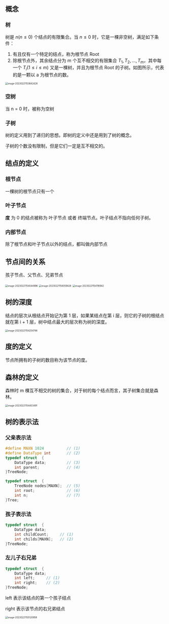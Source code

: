 ## 概念

### 树

树是 $n(n \leq 0)$ 个结点的有限集合。当 $n \leq 0$ 时，它是一棵非空树，满足如下条件：

1. 有且仅有一个特定的结点，称为根节点 Root
2. 除根节点外，其余结点分为 m 个互不相交的有限集合 $T_1, T_2, \dots, T_m$，其中每一个 $T_i(1\leq i \leq m)$ 又是一棵树，并且为根节点 Root 的子树。如图所示，代表的是一颗以 a 为根节点的数。

<img src="E:\Ase\Documents\md\算法\assets\image-20230221153642428.png" alt="image-20230221153642428" style="zoom:50%;" />

### 空树

当 n = 0 时，被称为空树

### 子树

树的定义用到了递归的思想。即树的定义中还是用到了树的概念。

子树的个数没有限制，但是它们一定是互不相交的。

## 结点的定义

### 根节点

一棵树的根节点只有一个

### 叶子节点

**度** 为 0 的结点被称为 叶子节点 或者 终端节点。叶子结点不指向任何子树。

### 内部节点

除了根节点和叶子节点以外的结点，都叫做内部节点

## 节点间的关系

孩子节点、父节点、兄弟节点

<img src="E:\Ase\Documents\md\算法\assets\image-20230221154044996.png" alt="image-20230221154044996" style="zoom:50%;" />

<img src="E:\Ase\Documents\md\算法\assets\image-20230221154059428.png" alt="image-20230221154059428" style="zoom: 50%;" />

<img src="E:\Ase\Documents\md\算法\assets\image-20230221154116942.png" alt="image-20230221154116942" style="zoom:50%;" />

## 树的深度

结点的层次从根结点开始记为第 1 层，如果某结点在第 i 层，则它的子树的根结点就在第 i + 1 层，树中结点最大的层次称为树的深度。

<img src="E:\Ase\Documents\md\算法\assets\image-20230221154254746.png" alt="image-20230221154254746" style="zoom:50%;" />

## 度的定义

节点所拥有的子树的数目称为该节点的度。

## 森林的定义

森林时 m 棵互不相交的树的集合，对于树的每个结点而言，其子树集合就是森林。

<img src="E:\Ase\Documents\md\算法\assets\image-20230221154403491.png" alt="image-20230221154403491" style="zoom:50%;" />

## 树的表示法

### 父亲表示法

```c
#define MAXN 1024          // (1)
#define DataType int       // (2)
typedef struct  {
    DataType data;         // (3)
    int parent;            // (4)
}TreeNode; 

typedef struct  {
    TreeNode nodes[MAXN];  // (5)
    int root;              // (6)
    int n;                 // (7)
}Tree;

```

### 孩子表示法

```c
typedef struct  {
    DataType data;
    int childCount;     // (1)
    int childs[MAXN];   // (2)
}TreeNode;
```

### 左儿子右兄弟

```c
typedef struct  {
    DataType data;
    int left;     // (1)
    int right;    // (2)
}TreeNode; 
```

left 表示该结点的第一个孩子结点

right 表示该节点的右兄弟结点

<img src="E:\Ase\Documents\md\算法\assets\image-20230221155120959.png" alt="image-20230221155120959" style="zoom:50%;" />































